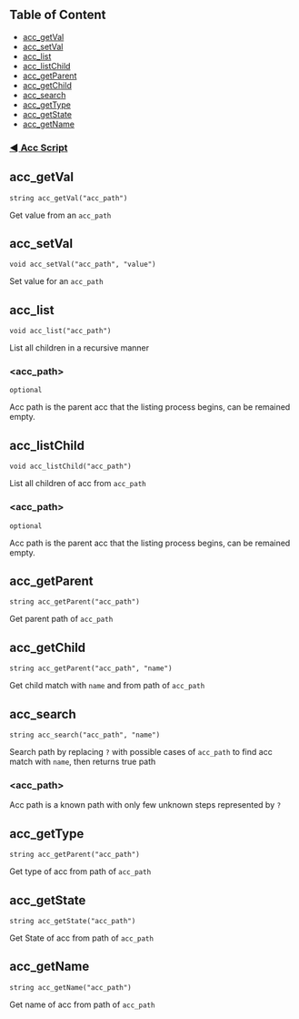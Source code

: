 ## Table of Content 
- [acc_getVal](#acc_getVal)
- [acc_setVal](#acc_setVal)
- [acc_list](#acc_list)
- [acc_listChild](#acc_listChild)
- [acc_getParent](#acc_getParent)
- [acc_getChild](#acc_getChild)
- [acc_search](#acc_search)
- [acc_getType](#acc_getType)
- [acc_getState](#acc_getState)
- [acc_getName](#acc_getName)

### [◄ Acc Script](AccScript.md)

## acc_getVal
```
string acc_getVal("acc_path")
```

Get value from an `acc_path`

## acc_setVal
```
void acc_setVal("acc_path", "value")
```

Set value for an `acc_path`

## acc_list
```
void acc_list("acc_path")
```

List all children in a recursive manner
	
### <acc_path>

`optional`

Acc path is the parent acc that the listing process begins, can be remained empty.

## acc_listChild
```
void acc_listChild("acc_path")
```

List all children of acc from `acc_path`

### <acc_path>

`optional`

Acc path is the parent acc that the listing process begins, can be remained empty.

## acc_getParent
```
string acc_getParent("acc_path")
```

Get parent path of `acc_path`

## acc_getChild
```
string acc_getParent("acc_path", "name")
```

Get child match with `name` and from path of `acc_path`

## acc_search
```
string acc_search("acc_path", "name")
```

Search path by replacing `?` with possible cases of `acc_path` 
to find acc match with `name`, then returns true path

### <acc_path>

Acc path is a known path with only few unknown steps represented by `?`

## acc_getType
```
string acc_getParent("acc_path")
```

Get type of acc from path of `acc_path`

## acc_getState
```
string acc_getState("acc_path")
```

Get State of acc from path of `acc_path`

## acc_getName
```
string acc_getName("acc_path")
```

Get name of acc from path of `acc_path`